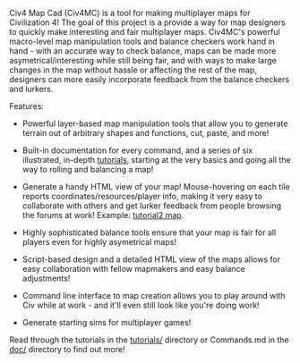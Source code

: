 Civ4 Map Cad (Civ4MC) is a tool for making multiplayer maps for Civilization 4! The goal of this project is a provide a way for map designers to quickly make interesting and fair multiplayer maps. Civ4MC's powerful macro-level map manipulation tools and balance checkers work hand in hand - with an accurate way to check balance, maps can be made more asymetrical/interesting while still being fair, and with ways to make large changes in the map without hassle or affecting the rest of the map, designers can more easily incorporate feedback from the balance checkers and lurkers.

Features:
* Powerful layer-based map manipulation tools that allow you to generate terrain out of arbitrary shapes and functions, cut, paste, and more!

* Built-in documentation for every command, and a series of six illustrated, in-depth [tutorials](tutorials/), starting at the very basics and going all the way to rolling and balancing a map!

* Generate a handy HTML view of your map! Mouse-hovering on each tile reports coordinates/resources/player info, making it very easy to collaborate with others and get lurker feedback from people browsing the forums at work! Example: [tutorial2 map](http://media.rhizzone.net/civ4mc/t2.html).

* Highly sophisticated balance tools ensure that your map is fair for all players even for highly asymetrical maps!

* Script-based design and a detailed HTML view of the maps allows for easy collaboration with fellow mapmakers and easy balance adjustments!

* Command line interface to map creation allows you to play around with Civ while at work - and it'll even still look like you're doing work!

* Generate starting sims for multiplayer games!

Read through the tutorials in the [tutorials/](tutorials/) directory or Commands.md in the [doc/](doc/) directory to find out more!